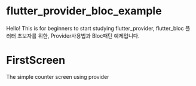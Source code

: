 # flutter_provider_bloc_example
Hello!
This is for beginners to start studying flutter_provider, flutter_bloc
플러터 초보자를 위한, Provider사용법과 Bloc패턴 예제입니다.

# FirstScreen
The simple counter screen using provider
